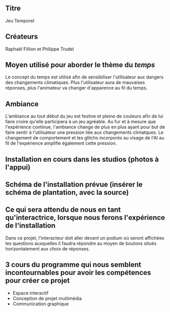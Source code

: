 ## Titre 

Jeu Temporel

## Créateurs

Raphaël Fillion et Philippe Trudel

## Moyen utilisé pour aborder le thème du *temps* 

Le concept du temps est utilisé afin de sensibiliser l'utilisateur aux dangers des changements climatiques. Plus l'utilisateur aura de mauvaises réponses, plus l'animateur va changer d'apparence au fil du temps. 

## Ambiance

L'ambiance au tout début du jeu est festive et pleine de couleurs afin de lui faire croire qu'elle participera à un jeu agréable. Au fur et à mesure que l'expérience continue, l'ambiance change de plus en plus ayant pour but de faire sentir à l'utilisateur une pression liée aux changements climatques. Le changement de comportement et les glitchs incorporés au visage de l'AI au fil de l'expérience amplifie également cette pression. 

## Installation en cours dans les studios (photos à l'appui)

## Schéma de l'installation prévue (insérer le schéma de plantation, avec la source)

## Ce qui sera attendu de nous en tant qu'interactrice, lorsque nous ferons l'expérience de l'installation
Dans ce projet, l'interacteur doit aller devant un podium où seront affichées les questions auxquelles il faudra répondre au moyen de boutons situés horizontalement aux choix de réponses. 
## 3 cours du programme qui nous semblent incontournables pour avoir les compétences pour créer ce projet 
 - Espace interactif
 - Conception de projet multimédia
 - Communication graphique
